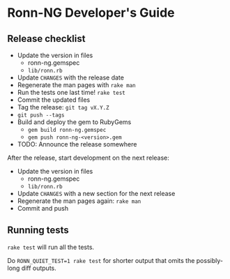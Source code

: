 Ronn-NG Developer's Guide
=========================

## Release checklist

* Update the version in files
  * ronn-ng.gemspec
  * `lib/ronn.rb`
* Update `CHANGES` with the release date
* Regenerate the man pages with `rake man`
* Run the tests one last time! `rake test`
* Commit the updated files
* Tag the release: `git tag vX.Y.Z`
* `git push --tags`
* Build and deploy the gem to RubyGems
  * `gem build ronn-ng.gemspec`
  * `gem push ronn-ng-<version>.gem`
* TODO: Announce the release somewhere

After the release, start development on the next release:

* Update the version in files
  * ronn-ng.gemspec
  * `lib/ronn.rb`
* Update `CHANGES` with a new section for the next release
* Regenerate the man pages again: `rake man`
* Commit and push


## Running tests

`rake test` will run all the tests.

Do `RONN_QUIET_TEST=1 rake test` for shorter output that omits the possibly-long
diff outputs.